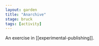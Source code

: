 ```yaml
---  
layout: garden
title: "Anarchive"
stage: bruck
tags: [activity]
---
```


An exercise in [[experimental-publishing]].